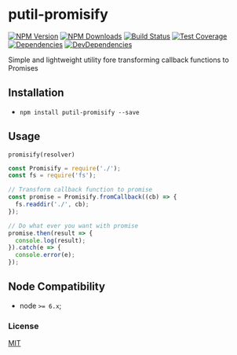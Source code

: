 # putil-promisify

[![NPM Version][npm-image]][npm-url]
[![NPM Downloads][downloads-image]][downloads-url]
[![Build Status][travis-image]][travis-url]
[![Test Coverage][coveralls-image]][coveralls-url]
[![Dependencies][dependencies-image]][dependencies-url]
[![DevDependencies][devdependencies-image]][devdependencies-url]

Simple and lightweight utility fore transforming callback functions to Promises

## Installation

  - `npm install putil-promisify --save`

## Usage

`promisify(resolver)`


```javascript
const Promisify = require('./');
const fs = require('fs');

// Transform callback function to promise
const promise = Promisify.fromCallback((cb) => {
  fs.readdir('./', cb);
});

// Do what ever you want with promise
promise.then(result => {
  console.log(result);
}).catch(e => {
  console.error(e);
});
```

## Node Compatibility

  - node `>= 6.x`;
  
### License
[MIT](LICENSE)

[npm-image]: https://img.shields.io/npm/v/putil-promisify.svg
[npm-url]: https://npmjs.org/package/putil-promisify
[travis-image]: https://img.shields.io/travis/panates/putil-promisify/master.svg
[travis-url]: https://travis-ci.org/panates/putil-promisify
[coveralls-image]: https://img.shields.io/coveralls/panates/putil-promisify/master.svg
[coveralls-url]: https://coveralls.io/r/panates/putil-promisify
[downloads-image]: https://img.shields.io/npm/dm/putil-promisify.svg
[downloads-url]: https://npmjs.org/package/putil-promisify
[gitter-image]: https://badges.gitter.im/panates/putil-promisify.svg
[gitter-url]: https://gitter.im/panates/putil-promisify?utm_source=badge&utm_medium=badge&utm_campaign=pr-badge&utm_content=badge
[dependencies-image]: https://david-dm.org/panates/putil-promisify/status.svg
[dependencies-url]:https://david-dm.org/panates/putil-promisify
[devdependencies-image]: https://david-dm.org/panates/putil-promisify/dev-status.svg
[devdependencies-url]:https://david-dm.org/panates/putil-promisify?type=dev
[quality-image]: http://npm.packagequality.com/shield/putil-promisify.png
[quality-url]: http://packagequality.com/#?package=putil-promisify
